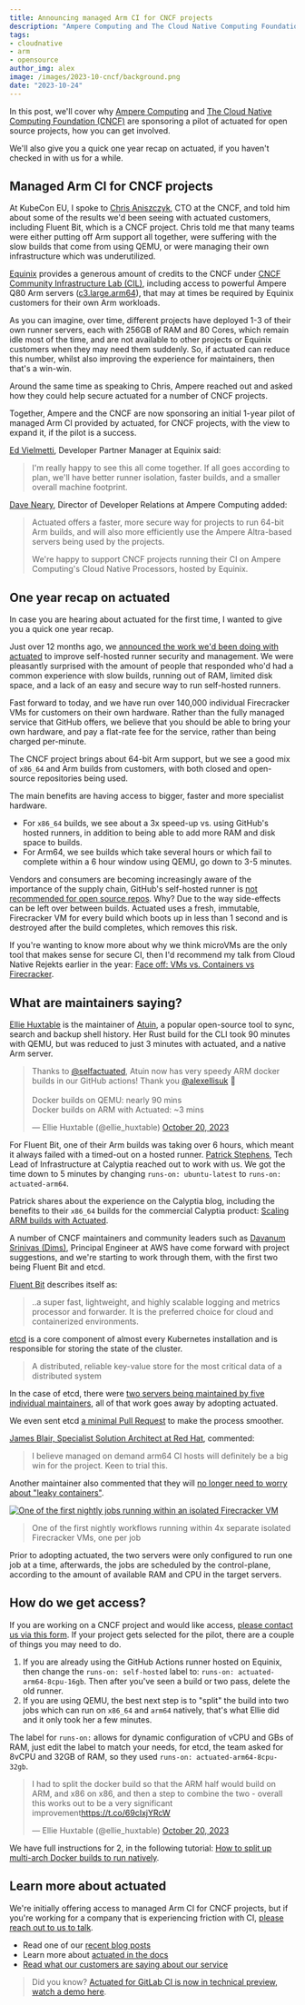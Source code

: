 ```yaml
---
title: Announcing managed Arm CI for CNCF projects
description: "Ampere Computing and The Cloud Native Computing Foundation are sponsoring a pilot of actuated's managed Arm CI for CNCF projects."
tags:
- cloudnative
- arm
- opensource
author_img: alex
image: /images/2023-10-cncf/background.png
date: "2023-10-24"
---
```


In this post, we'll cover why [Ampere Computing](https://amperecomputing.com/) and [The Cloud Native Computing Foundation (CNCF)](https://www.cncf.io/) are sponsoring a pilot of actuated for open source projects, how you can get involved.

We'll also give you a quick one year recap on actuated, if you haven't checked in with us for a while.

## Managed Arm CI for CNCF projects

At KubeCon EU, I spoke to [Chris Aniszczyk](https://www.linkedin.com/in/caniszczyk/), CTO at the CNCF, and told him about some of the results we'd been seeing with actuated customers, including Fluent Bit, which is a CNCF project. Chris told me that many teams were either putting off Arm support all together, were suffering with the slow builds that come from using QEMU, or were managing their own infrastructure which was underutilized.

[Equinix](https://deploy.equinix.com/) provides a generous amount of credits to the CNCF under [CNCF Community Infrastructure Lab (CIL)](https://github.com/cncf/cluster), including access to powerful Ampere Q80 Arm servers ([c3.large.arm64](https://deploy.equinix.com/product/servers/c3-large-arm64/)), that may at times be required by Equinix customers for their own Arm workloads.

As you can imagine, over time, different projects have deployed 1-3 of their own runner servers, each with 256GB of RAM and 80 Cores, which remain idle most of the time, and are not available to other projects or Equinix customers when they may need them suddenly. So, if actuated can reduce this number, whilst also improving the experience for maintainers, then that's a win-win.

Around the same time as speaking to Chris, Ampere reached out and asked how they could help secure actuated for a number of CNCF projects.

Together, Ampere and the CNCF are now sponsoring an initial 1-year pilot of managed Arm CI provided by actuated, for CNCF projects, with the view to expand it, if the pilot is a success.

[Ed Vielmetti](https://www.linkedin.com/in/edwardvielmetti/), Developer Partner Manager at Equinix said:

> I'm really happy to see this all come together. If all goes according to plan, we'll have better runner isolation, faster builds, and a smaller overall machine footprint.

[Dave Neary](https://www.linkedin.com/in/dneary/), Director of Developer Relations at Ampere Computing added:

> Actuated offers a faster, more secure way for projects to run 64-bit Arm builds, and will also more efficiently use the Ampere Altra-based servers being used by the projects.
> 
> We're happy to support CNCF projects running their CI on Ampere Computing's Cloud Native Processors, hosted by Equinix.

## One year recap on actuated

In case you are hearing about actuated for the first time, I wanted to give you a quick one year recap.

Just over 12 months ago, we [announced the work we'd been doing with actuated](https://actuated.dev/blog/blazing-fast-ci-with-microvms) to improve self-hosted runner security and management. We were pleasantly surprised with the amount of people that responded who'd had a common experience with slow builds, running out of RAM, limited disk space, and a lack of an easy and secure way to run self-hosted runners.

Fast forward to today, and we have run over 140,000 individual Firecracker VMs for customers on their own hardware. Rather than the fully managed service that GitHub offers, we believe that you should be able to bring your own hardware, and pay a flat-rate fee for the service, rather than being charged per-minute.

The CNCF project brings about 64-bit Arm support, but we see a good mix of `x86_64` and Arm builds from customers, with both closed and open-source repositories being used.

The main benefits are having access to bigger, faster and more specialist hardware.

* For `x86_64` builds, we see about a 3x speed-up vs. using GitHub's hosted runners, in addition to being able to add more RAM and disk space to builds.
* For Arm64, we see builds which take several hours or which fail to complete within a 6 hour window using QEMU, go down to 3-5 minutes.

Vendors and consumers are becoming increasingly aware of the importance of the supply chain, GitHub's self-hosted runner is [not recommended for open source repos](https://actuated.dev/blog/is-the-self-hosted-runner-safe-github-actions). Why? Due to the way side-effects can be left over between builds. Actuated uses a fresh, immutable, Firecracker VM for every build which boots up in less than 1 second and is destroyed after the build completes, which removes this risk.

If you're wanting to know more about why we think microVMs are the only tool that makes sense for secure CI, then I'd recommend my talk from Cloud Native Rejekts earlier in the year: [Face off: VMs vs. Containers vs Firecracker](https://www.youtube.com/watch?v=pTQ_jVYhAoc).

## What are maintainers saying?

[Ellie Huxtable](https://www.linkedin.com/in/ellmh) is the maintainer of [Atuin](https://atuin.sh/), a popular open-source tool to sync, search and backup shell history. Her Rust build for the CLI took 90 minutes with QEMU, but was reduced to just 3 minutes with actuated, and a native Arm server.

<blockquote class="twitter-tweet"><p lang="en" dir="ltr">Thanks to <a href="https://twitter.com/selfactuated?ref_src=twsrc%5Etfw">@selfactuated</a>, Atuin now has very speedy ARM docker builds in our GitHub actions! Thank you <a href="https://twitter.com/alexellisuk?ref_src=twsrc%5Etfw">@alexellisuk</a> 🙏<br><br>Docker builds on QEMU: nearly 90 mins<br>Docker builds on ARM with Actuated: ~3 mins</p>&mdash; Ellie Huxtable (@ellie_huxtable) <a href="https://twitter.com/ellie_huxtable/status/1715261549172936776?ref_src=twsrc%5Etfw">October 20, 2023</a></blockquote> <script async src="https://platform.twitter.com/widgets.js" charset="utf-8"></script>

For Fluent Bit, one of their Arm builds was taking over 6 hours, which meant it always failed with a timed-out on a hosted runner. [Patrick Stephens](https://www.linkedin.com/in/patrickjkstephens/?originalSubdomain=uk), Tech Lead of Infrastructure at Calyptia reached out to work with us. We got the time down to 5 minutes by changing `runs-on: ubuntu-latest` to `runs-on: actuated-arm64`.

Patrick shares about the experience on the Calyptia blog, including the benefits to their `x86_64` builds for the commercial Calyptia product: [Scaling ARM builds with Actuated](https://calyptia.com/blog/scaling-builds-with-actuated).

A number of CNCF maintainers and community leaders such as [Davanum Srinivas (Dims)](https://www.linkedin.com/in/davanum/), Principal Engineer at AWS have come forward with project suggestions, and we're starting to work through them, with the first two being Fluent Bit and etcd.

[Fluent Bit](https://fluentbit.io/) describes itself as:

> ..a super fast, lightweight, and highly scalable logging and metrics processor and forwarder. It is the preferred choice for cloud and containerized environments.

[etcd](https://etcd.io) is a core component of almost every Kubernetes installation and is responsible for storing the state of the cluster.

> A distributed, reliable key-value store for the most critical data of a distributed system

In the case of etcd, there were [two servers being maintained by five individual maintainers](https://github.com/etcd-io/etcd/pull/16801/files#diff-b8f5f4d0db4fb959d72d74463e2fd2637feb69f6b9e1dce61ad47ee031806dbd), all of that work goes away by adopting actuated.

We even sent etcd [a minimal Pull Request](https://github.com/etcd-io/etcd/pull/16801) to make the process smoother.

[James Blair, Specialist Solution Architect at Red Hat](https://github.com/jmhbnz), commented:

> I believe managed on demand arm64 CI hosts will definitely be a big win for the project. Keen to trial this.

Another maintainer also commented that they will [no longer need to worry about "leaky containers"](https://github.com/etcd-io/etcd/pull/16801#issuecomment-1774024719).

[![One of the first nightly jobs running within an isolated Firecracker VM](/images/2023-10-cncf/etcd-nightly.png)](https://github.com/etcd-io/etcd/actions/runs/6635037153)
> One of the first nightly workflows running within 4x separate isolated Firecracker VMs, one per job

Prior to adopting actuated, the two servers were only configured to run one job at a time, afterwards, the jobs are scheduled by the control-plane, according to the amount of available RAM and CPU in the target servers.

## How do we get access?

If you are working on a CNCF project and would like access, [please contact us via this form](https://docs.google.com/forms/d/e/1FAIpQLScA12IGyVFrZtSAp2Oj24OdaSMloqARSwoxx3AZbQbs0wpGww/viewform). If your project gets selected for the pilot, there are a couple of things you may need to do.

1. If you are already using the GitHub Actions runner hosted on Equinix, then change the `runs-on: self-hosted` label to: `runs-on: actuated-arm64-8cpu-16gb`. Then after you've seen a build or two pass, delete the old runner.
2. If you are using QEMU, the best next step is to "split" the build into two jobs which can run on `x86_64` and `arm64` natively, that's what Ellie did and it only took her a few minutes.

The label for `runs-on:` allows for dynamic configuration of vCPU and GBs of RAM, just edit the label to match your needs, for etcd, the team asked for 8vCPU and 32GB of RAM, so they used `runs-on: actuated-arm64-8cpu-32gb`.

<blockquote class="twitter-tweet"><p lang="en" dir="ltr">I had to split the docker build so that the ARM half would build on ARM, and x86 on x86, and then a step to combine the two - overall this works out to be a very significant improvement<a href="https://t.co/69cIxjYRcW">https://t.co/69cIxjYRcW</a></p>&mdash; Ellie Huxtable (@ellie_huxtable) <a href="https://twitter.com/ellie_huxtable/status/1715266936592904446?ref_src=twsrc%5Etfw">October 20, 2023</a></blockquote> <script async src="https://platform.twitter.com/widgets.js" charset="utf-8"></script>

We have full instructions for 2, in the following tutorial: [How to split up multi-arch Docker builds to run natively](https://actuated.dev/blog/how-to-run-multi-arch-builds-natively).

## Learn more about actuated

We're initially offering access to managed Arm CI for CNCF projects, but if you're working for a company that is experiencing friction with CI, [please reach out to us to talk](https://docs.google.com/forms/d/e/1FAIpQLScA12IGyVFrZtSAp2Oj24OdaSMloqARSwoxx3AZbQbs0wpGww/viewform).

* Read one of our [recent blog posts](https://actuated.dev/blog)
* Learn more about [actuated in the docs](https://docs.actuated.dev)
* [Read what our customers are saying about our service](https://actuated.dev)

> Did you know? [Actuated for GitLab CI is now in technical preview, watch a demo here](https://actuated.dev/blog/secure-microvm-ci-gitlab).
